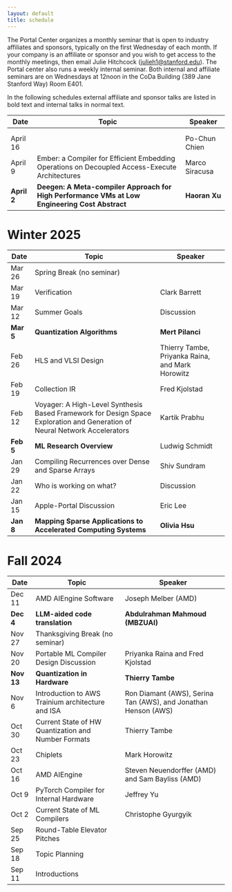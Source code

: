 ```yaml
---
layout: default
title: schedule
---
```


The Portal Center organizes a monthly seminar that is open to industry affiliates and sponsors, typically on the first Wednesday of each month. If your company is an affiliate or sponsor and you wish to get access to the monthly meetings, then email Julie Hitchcock (julieh1@stanford.edu). The Portal center also runs a weekly internal seminar. Both internal and affiliate seminars are on Wednesdays at 12noon in the CoDa Building (389 Jane Stanford Way) Room E401.

In the following schedules external affiliate and sponsor talks are listed in bold text and internal talks in normal text.

| Date | Topic | Speaker |
| ---- | ----- | ------- |
| | |  |
| | |  |
| April 16 | | Po-Chun Chien |
| April 9 | Ember: a Compiler for Efficient Embedding Operations on Decoupled Access-Execute Architectures | Marco Siracusa |
| **April 2** | **Deegen: A Meta-compiler Approach for High Performance VMs at Low Engineering Cost Abstract** | **Haoran Xu** |


# Winter 2025

| Date | Topic | Speaker |
| ---- | ----- | ------- |
| Mar 26 | Spring Break (no seminar) ||
| Mar 19 | Verification | Clark Barrett |
| Mar 12 | Summer Goals | Discussion |
| **Mar 5** | **Quantization Algorithms** | **Mert Pilanci**|
| Feb 26 | HLS and VLSI Design | Thierry Tambe, Priyanka Raina, and Mark Horowitz |
| Feb 19 | Collection IR | Fred Kjolstad |
| Feb 12 | Voyager: A High-Level Synthesis Based Framework for Design Space Exploration and Generation of Neural Network Accelerators | Kartik Prabhu |
| **Feb 5** | **ML Research Overview** | Ludwig Schmidt |
| Jan 29 | Compiling Recurrences over Dense and Sparse Arrays | Shiv Sundram |
| Jan 22 | Who is working on what? | Discussion |
| Jan 15 | Apple-Portal Discussion | Eric Lee |
| **Jan 8** | **Mapping Sparse Applications to Accelerated Computing Systems** | **Olivia Hsu** |

# Fall 2024

| Date | Topic | Speaker |
| ---- | ----- | ------- |
| Dec 11 | AMD AIEngine Software | Joseph Melber (AMD) |
| **Dec 4** | **LLM-aided code translation** | **Abdulrahman Mahmoud (MBZUAI)** |
| Nov 27 | Thanksgiving Break (no seminar) | |
| Nov 20 | Portable ML Compiler Design Discussion | Priyanka Raina and Fred Kjolstad |  |
| **Nov 13** | **Quantization in Hardware** | **Thierry Tambe** |
| Nov 6 | Introduction to AWS Trainium architecture and ISA | Ron Diamant (AWS), Serina Tan (AWS), and Jonathan Henson (AWS) |
| Oct 30 | Current State of HW Quantization and Number Formats | Thierry Tambe |
| Oct 23 | Chiplets | Mark Horowitz |
| Oct 16 | AMD AIEngine | Steven Neuendorffer (AMD) and Sam Bayliss (AMD) |
| Oct 9 | PyTorch Compiler for Internal Hardware | Jeffrey Yu |
| Oct 2 | Current State of ML Compilers | Christophe Gyurgyik |
| Sep 25 | Round-Table Elevator Pitches | |
| Sep 18 | Topic Planning | |
| Sep 11 | Introductions | |


